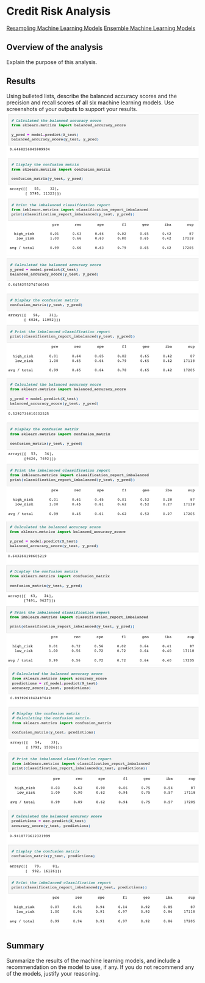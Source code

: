 # Credit Risk Analysis
[Resampling Machine Learning Models](https://github.com/c-geisel/Credit_Risk_Analysis/blob/main/credit_risk_resampling.ipynb)
[Ensemble Machine Learning Models](https://github.com/c-geisel/Credit_Risk_Analysis/blob/main/credit_risk_ensemble.ipynb)

## Overview of the analysis
Explain the purpose of this analysis.

## Results 
Using bulleted lists, describe the balanced accuracy scores and the precision and recall scores of all six machine learning models. Use screenshots of your outputs to support your results.
![Random_Oversampling.png](Practice/Images/Random_Oversampling.png)
![SMOTE_Oversampling.png](Practice/Images/SMOTE_Oversampling.png)
![Undersampling.png](Practice/Images/Undersampling.png)
![Combinations_Over_Under_Sampling.png](Practice/Images/Combinations_Over_Under_Sampling.png)
![Random_Forest.png](Practice/Images/Random_Forest.png)
![Easy_Ensemble.png](Practice/Images/Easy_Ensemble.png)

## Summary 
Summarize the results of the machine learning models, and include a recommendation on the model to use, if any. If you do not recommend any of the models, justify your reasoning.
